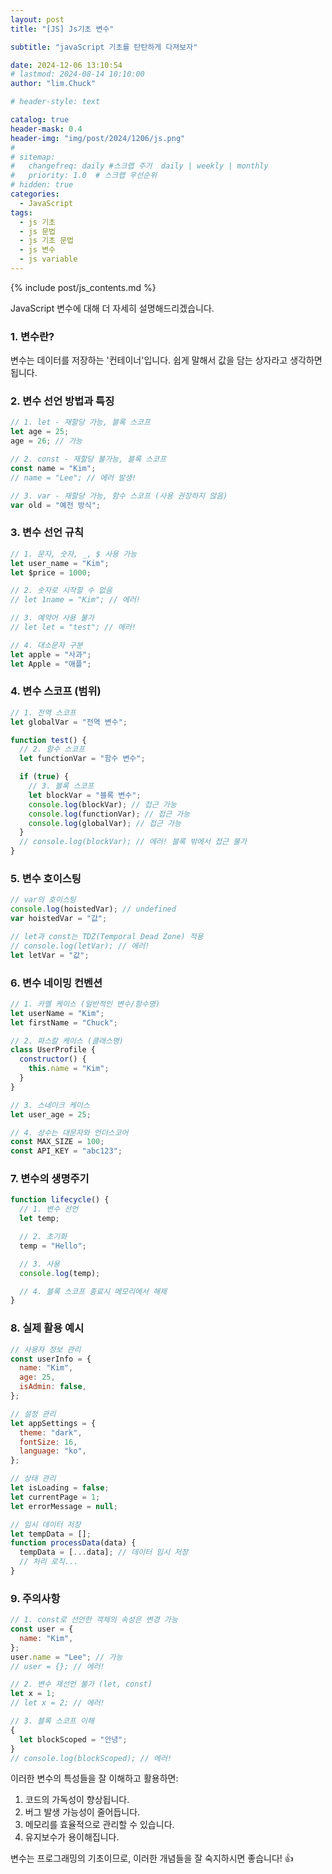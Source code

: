 ```yaml
---
layout: post
title: "[JS] Js기초 변수"

subtitle: "javaScript 기초를 탄탄하게 다져보자"

date: 2024-12-06 13:10:54
# lastmod: 2024-08-14 10:10:00
author: "lim.Chuck"

# header-style: text

catalog: true
header-mask: 0.4
header-img: "img/post/2024/1206/js.png"
#
# sitemap:
#   changefreq: daily #스크랩 주기  daily | weekly | monthly
#   priority: 1.0  # 스크랩 우선순위
# hidden: true
categories:
  - JavaScript
tags:
  - js 기초
  - js 문법
  - js 기초 문법
  - js 변수
  - js variable
---
```


{% include post/js_contents.md %}

JavaScript 변수에 대해 더 자세히 설명해드리겠습니다.

### 1. 변수란?

변수는 데이터를 저장하는 '컨테이너'입니다. 쉽게 말해서 값을 담는 상자라고 생각하면 됩니다.

### 2. 변수 선언 방법과 특징

```javascript
// 1. let - 재할당 가능, 블록 스코프
let age = 25;
age = 26; // 가능

// 2. const - 재할당 불가능, 블록 스코프
const name = "Kim";
// name = "Lee"; // 에러 발생!

// 3. var - 재할당 가능, 함수 스코프 (사용 권장하지 않음)
var old = "예전 방식";
```

### 3. 변수 선언 규칙

```javascript
// 1. 문자, 숫자, _, $ 사용 가능
let user_name = "Kim";
let $price = 1000;

// 2. 숫자로 시작할 수 없음
// let 1name = "Kim"; // 에러!

// 3. 예약어 사용 불가
// let let = "test"; // 에러!

// 4. 대소문자 구분
let apple = "사과";
let Apple = "애플";
```

### 4. 변수 스코프 (범위)

```javascript
// 1. 전역 스코프
let globalVar = "전역 변수";

function test() {
  // 2. 함수 스코프
  let functionVar = "함수 변수";

  if (true) {
    // 3. 블록 스코프
    let blockVar = "블록 변수";
    console.log(blockVar); // 접근 가능
    console.log(functionVar); // 접근 가능
    console.log(globalVar); // 접근 가능
  }
  // console.log(blockVar); // 에러! 블록 밖에서 접근 불가
}
```

### 5. 변수 호이스팅

```javascript
// var의 호이스팅
console.log(hoistedVar); // undefined
var hoistedVar = "값";

// let과 const는 TDZ(Temporal Dead Zone) 적용
// console.log(letVar); // 에러!
let letVar = "값";
```

### 6. 변수 네이밍 컨벤션

```javascript
// 1. 카멜 케이스 (일반적인 변수/함수명)
let userName = "Kim";
let firstName = "Chuck";

// 2. 파스칼 케이스 (클래스명)
class UserProfile {
  constructor() {
    this.name = "Kim";
  }
}

// 3. 스네이크 케이스
let user_age = 25;

// 4. 상수는 대문자와 언더스코어
const MAX_SIZE = 100;
const API_KEY = "abc123";
```

### 7. 변수의 생명주기

```javascript
function lifecycle() {
  // 1. 변수 선언
  let temp;

  // 2. 초기화
  temp = "Hello";

  // 3. 사용
  console.log(temp);

  // 4. 블록 스코프 종료시 메모리에서 해제
}
```

### 8. 실제 활용 예시

```javascript
// 사용자 정보 관리
const userInfo = {
  name: "Kim",
  age: 25,
  isAdmin: false,
};

// 설정 관리
let appSettings = {
  theme: "dark",
  fontSize: 16,
  language: "ko",
};

// 상태 관리
let isLoading = false;
let currentPage = 1;
let errorMessage = null;

// 임시 데이터 저장
let tempData = [];
function processData(data) {
  tempData = [...data]; // 데이터 임시 저장
  // 처리 로직...
}
```

### 9. 주의사항

```javascript
// 1. const로 선언한 객체의 속성은 변경 가능
const user = {
  name: "Kim",
};
user.name = "Lee"; // 가능
// user = {}; // 에러!

// 2. 변수 재선언 불가 (let, const)
let x = 1;
// let x = 2; // 에러!

// 3. 블록 스코프 이해
{
  let blockScoped = "안녕";
}
// console.log(blockScoped); // 에러!
```

이러한 변수의 특성들을 잘 이해하고 활용하면:

1. 코드의 가독성이 향상됩니다.
2. 버그 발생 가능성이 줄어듭니다.
3. 메모리를 효율적으로 관리할 수 있습니다.
4. 유지보수가 용이해집니다.

변수는 프로그래밍의 기초이므로, 이러한 개념들을 잘 숙지하시면 좋습니다! 👍
